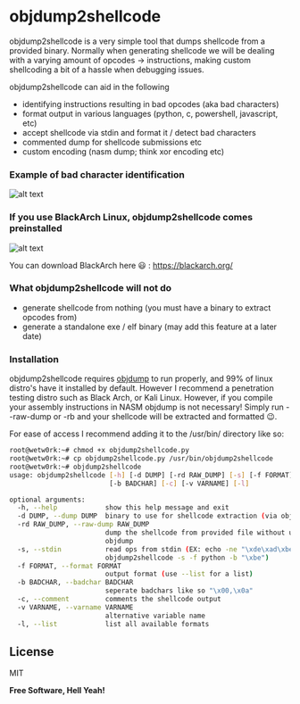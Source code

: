 # objdump2shellcode

objdump2shellcode is a very simple tool that dumps shellcode from a provided binary. Normally when generating shellcode we will be dealing with a varying amount of opcodes -> instructions, making custom shellcoding a bit of a hassle when debugging issues. 

objdump2shellcode can aid in the following

  - identifying instructions resulting in bad opcodes (aka bad characters)
  - format output in various languages (python, c, powershell, javascript, etc)
  - accept shellcode via stdin and format it / detect bad characters
  - commented dump for shellcode submissions etc
  - custom encoding (nasm dump; think xor encoding etc)

### Example of bad character identification
![alt text](https://raw.githubusercontent.com/wetw0rk/objdump2shellcode/master/pictures/c_dump.png)

### If you use BlackArch Linux, objdump2shellcode comes preinstalled
![alt text](https://raw.githubusercontent.com/wetw0rk/objdump2shellcode/master/pictures/abatchy_shellcode.PNG)

You can download BlackArch here :smiley: : https://blackarch.org/

### What objdump2shellcode will not do

  - generate shellcode from nothing (you must have a binary to extract opcodes from)
  - generate a standalone exe / elf binary (may add this feature at a later date)

### Installation

objdump2shellcode requires [objdump](https://sourceware.org/binutils/docs/binutils/objdump.html) to run properly, and 99% of linux distro's have it installed by default. However I recommend a penetration testing distro such as Black Arch, or Kali Linux. However, if you compile your assembly instructions in NASM objdump is not necessary! Simply run --raw-dump or -rb and your shellcode will be extracted and formatted :wink:.

For ease of access I recommend adding it to the /usr/bin/ directory like so:

```sh
root@wetw0rk:~# chmod +x objdump2shellcode.py
root@wetw0rk:~# cp objdump2shellcode.py /usr/bin/objdump2shellcode
root@wetw0rk:~# objdump2shellcode
usage: objdump2shellcode [-h] [-d DUMP] [-rd RAW_DUMP] [-s] [-f FORMAT]
                         [-b BADCHAR] [-c] [-v VARNAME] [-l]

optional arguments:
  -h, --help            show this help message and exit
  -d DUMP, --dump DUMP  binary to use for shellcode extraction (via objdump)
  -rd RAW_DUMP, --raw-dump RAW_DUMP
                        dump the shellcode from provided file without using
                        objdump
  -s, --stdin           read ops from stdin (EX: echo -ne "\xde\xad\xbe\xef" |
                        objdump2shellcode -s -f python -b "\xbe")
  -f FORMAT, --format FORMAT
                        output format (use --list for a list)
  -b BADCHAR, --badchar BADCHAR
                        seperate badchars like so "\x00,\x0a"
  -c, --comment         comments the shellcode output
  -v VARNAME, --varname VARNAME
                        alternative variable name
  -l, --list            list all available formats
```

License
----

MIT


**Free Software, Hell Yeah!**

